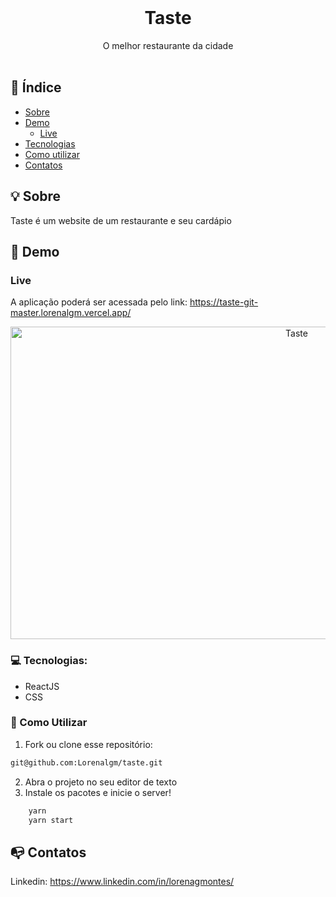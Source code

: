 <br />
<p align="center">
    <h1 align="center">Taste</h1>

  <p align="center">    
     O melhor restaurante da cidade     <br />
    <br />
  </p> 

## :checkered_flag: Índice

* [Sobre](#bulb-sobre)
* [Demo](#iphone-demo)
  * [Live](#live)  
* [Tecnologias](#computer-tecnologias)
* [Como utilizar](#wrench-como-utilizar)
* [Contatos](#mailbox_with_no_mail-contatos)

## :bulb: Sobre
Taste é um website de um restaurante e seu cardápio


## :iphone: Demo

### Live

A aplicação poderá ser acessada pelo link: https://taste-git-master.lorenalgm.vercel.app/

<p align="center">
    <img src="https://i.ibb.co/QFnC9dx/taste.gif" width="900" height="500" alt="Taste">
 </p>


### :computer: Tecnologias:
- ReactJS
- CSS

### :wrench: Como Utilizar

1. Fork ou clone esse repositório:
```sh 
git@github.com:Lorenalgm/taste.git
```
2. Abra o projeto no seu editor de texto
3. Instale os pacotes e inicie o server!
```sh 
    yarn
    yarn start
```

## :mailbox_with_no_mail: Contatos
Linkedin: https://www.linkedin.com/in/lorenagmontes/

   

